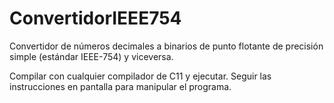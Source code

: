 # ConvertidorIEEE754
Convertidor de números decimales a binarios de punto flotante de precisión simple (estándar IEEE-754) y viceversa.

Compilar con cualquier compilador de C11 y ejecutar. Seguir las instrucciones en pantalla para manipular el programa.
